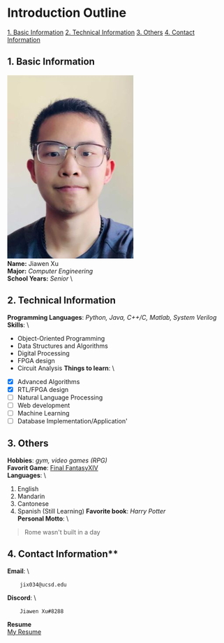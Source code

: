 #  Introduction Outline
[1. Basic Information](https://github.com/XuJiaWen1998/CSE110Project1/blob/vs_code_branch/index.md#1-basic-information) 
[2. Technical Information](https://github.com/XuJiaWen1998/CSE110Project1/blob/vs_code_branch/index.md#2-technical-information)
[3. Others](https://github.com/XuJiaWen1998/CSE110Project1/blob/vs_code_branch/index.md#3-others)
[4. Contact Information](https://github.com/XuJiaWen1998/CSE110Project1/blob/vs_code_branch/index.md#4-contact-information)

## 1. Basic Information
![image](Image.JPG) \
__Name:__ Jiawen Xu \
__Major:__ *Computer Engineering* \
__School Years:__ *Senior* \

## 2. Technical Information
__Programming Languages__: *Python, Java, C++/C, Matlab, System Verilog* \
__Skills__: \
- Object-Oriented Programming
- Data Structures and Algorithms
- Digital Processing
- FPGA design
- Circuit Analysis
__Things to learn__: \
- [X] Advanced Algorithms
- [X] RTL/FPGA design
- [ ] Natural Language Processing
- [ ] Web development
- [ ] Machine Learning
- [ ] Database Implementation/Application'

## 3. Others
__Hobbies__: *gym, video games (RPG)* \
__Favorit Game__: [Final FantasyXIV](https://en.wikipedia.org/wiki/Final_Fantasy_XIV)\
__Languages__: \
1. English
2. Mandarin 
3. Cantonese
4. Spanish (Still Learning)
__Favorite book__: *Harry Potter* \
__Personal Motto__: \
> Rome wasn't built in a day

## 4. Contact Information**
__Email__: \
```
    jix034@ucsd.edu
```
__Discord__: \
```
    Jiawen Xu#8288
```
__Resume__ \
[My Resume](Jiawen_Xu_Resume.pdf)